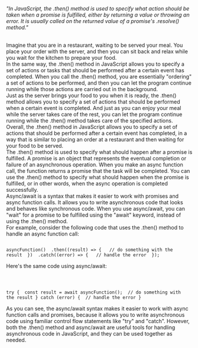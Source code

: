 _"In JavaScript, the .then() method is used to specify what action should be taken when a promise is fulfilled, either by returning a value or throwing an error. It is usually called on the returned value of a promise's .resolve() method."_

<br/>
Imagine that you are in a restaurant, waiting to be served your meal. You place your order with the server, and then you can sit back and relax while you wait for the kitchen to prepare your food.

<br/>
In the same way, the .then() method in JavaScript allows you to specify a set of actions or tasks that should be performed after a certain event has completed. When you call the .then() method, you are essentially "ordering" a set of actions to be performed, and then you can let the program continue running while those actions are carried out in the background.

<br/>
Just as the server brings your food to you when it is ready, the .then() method allows you to specify a set of actions that should be performed when a certain event is completed. And just as you can enjoy your meal while the server takes care of the rest, you can let the program continue running while the .then() method takes care of the specified actions.

<br/>
Overall, the .then() method in JavaScript allows you to specify a set of actions that should be performed after a certain event has completed, in a way that is similar to placing an order at a restaurant and then waiting for your food to be served.

<br/>
The .then() method is used to specify what should happen after a promise is fulfilled. A promise is an object that represents the eventual completion or failure of an asynchronous operation. When you make an async function call, the function returns a promise that the task will be completed. You can use the .then() method to specify what should happen when the promise is fulfilled, or in other words, when the async operation is completed successfully.

<br/>
Async/await is a syntax that makes it easier to work with promises and async function calls. It allows you to write asynchronous code that looks and behaves like synchronous code. When you use async/await, you can "wait" for a promise to be fulfilled using the "await" keyword, instead of using the .then() method.

<br/>
For example, consider the following code that uses the .then() method to handle an async function call:

<Code language='javascript'>

asyncFunction()
&nbsp;.then((result) => {
&nbsp;&nbsp;// do something with the result
&nbsp;})
&nbsp;.catch((error) => {
&nbsp;&nbsp;// handle the error
&nbsp;});
</Code>

Here's the same code using async/await:

<Code language='javascript'>

try {
&nbsp;const result = await asyncFunction();
&nbsp;// do something with the result
} catch (error) {
&nbsp;// handle the error
}
</Code>

As you can see, the async/await syntax makes it easier to work with async function calls and promises, because it allows you to write asynchronous code using familiar control flow statements like "try" and "catch". However, both the .then() method and async/await are useful tools for handling asynchronous code in JavaScript, and they can be used together as needed.
